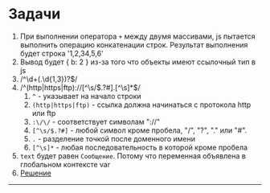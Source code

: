 # Задачи

1) При выполнении оператора `+` между двумя массивами, js пытается выполнить операцию конкатенации строк.
Результат выполнения будет строка '1,2,34,5,6'
2) Вывод будет { b: 2 } из-за того что объекты имеют ссылочный тип в js
3) /^\d+(\.\d{1,3})?$/
4) /^(http|https|ftp):\/\/[^\s/$.?#].[^\s]*$/ 
   1) `^` - указывает на начало строки
   2) `(http|https|ftp)` - ссылка должна начинаться с протокола http или ftp
   3) `:\/\/` - соответствует символам "://"
   4) `[^\s/$.?#]` - любой символ кроме пробела, "/", "?", "." или "#".
   5) `.` - разделение точкой после доменного имени
   6) `[^\s]*` - любая последовательность в которой кроме пробела
5) `text` будет равен `Сообщение`. Потому что переменная объявлена в глобальном контексте var
6) [Решение](https://github.com/panchopensmart/vueStore/blob/main/task6.js)
<hr>
